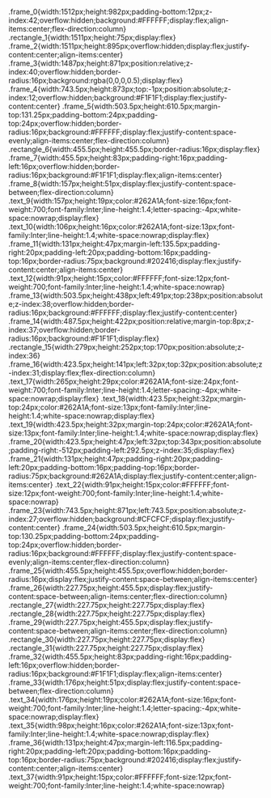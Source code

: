 .frame_0{width:1512px;height:982px;padding-bottom:12px;z-index:42;overflow:hidden;background:#FFFFFF;display:flex;align-items:center;flex-direction:column}
.rectangle_1{width:1511px;height:75px;display:flex}
.frame_2{width:1511px;height:895px;overflow:hidden;display:flex;justify-content:center;align-items:center}
.frame_3{width:1487px;height:871px;position:relative;z-index:40;overflow:hidden;border-radius:16px;background:rgba(0,0,0,0.5);display:flex}
.frame_4{width:743.5px;height:873px;top:-1px;position:absolute;z-index:12;overflow:hidden;background:#F1F1F1;display:flex;justify-content:center}
.frame_5{width:503.5px;height:610.5px;margin-top:131.25px;padding-bottom:24px;padding-top:24px;overflow:hidden;border-radius:16px;background:#FFFFFF;display:flex;justify-content:space-evenly;align-items:center;flex-direction:column}
.rectangle_6{width:455.5px;height:455.5px;border-radius:16px;display:flex}
.frame_7{width:455.5px;height:83px;padding-right:16px;padding-left:16px;overflow:hidden;border-radius:16px;background:#F1F1F1;display:flex;align-items:center}
.frame_8{width:157px;height:51px;display:flex;justify-content:space-between;flex-direction:column}
.text_9{width:157px;height:19px;color:#262A1A;font-size:16px;font-weight:700;font-family:Inter;line-height:1.4;letter-spacing:-4px;white-space:nowrap;display:flex}
.text_10{width:106px;height:16px;color:#262A1A;font-size:13px;font-family:Inter;line-height:1.4;white-space:nowrap;display:flex}
.frame_11{width:131px;height:47px;margin-left:135.5px;padding-right:20px;padding-left:20px;padding-bottom:16px;padding-top:16px;border-radius:75px;background:#202416;display:flex;justify-content:center;align-items:center}
.text_12{width:91px;height:15px;color:#FFFFFF;font-size:12px;font-weight:700;font-family:Inter;line-height:1.4;white-space:nowrap}
.frame_13{width:503.5px;height:438px;left:491px;top:238px;position:absolute;z-index:38;overflow:hidden;border-radius:16px;background:#FFFFFF;display:flex;justify-content:center}
.frame_14{width:487.5px;height:422px;position:relative;margin-top:8px;z-index:37;overflow:hidden;border-radius:16px;background:#F1F1F1;display:flex}
.rectangle_15{width:279px;height:252px;top:170px;position:absolute;z-index:36}
.frame_16{width:423.5px;height:141px;left:32px;top:32px;position:absolute;z-index:31;display:flex;flex-direction:column}
.text_17{width:265px;height:29px;color:#262A1A;font-size:24px;font-weight:700;font-family:Inter;line-height:1.4;letter-spacing:-4px;white-space:nowrap;display:flex}
.text_18{width:423.5px;height:32px;margin-top:24px;color:#262A1A;font-size:13px;font-family:Inter;line-height:1.4;white-space:nowrap;display:flex}
.text_19{width:423.5px;height:32px;margin-top:24px;color:#262A1A;font-size:13px;font-family:Inter;line-height:1.4;white-space:nowrap;display:flex}
.frame_20{width:423.5px;height:47px;left:32px;top:343px;position:absolute;padding-right:-512px;padding-left:292.5px;z-index:35;display:flex}
.frame_21{width:131px;height:47px;padding-right:20px;padding-left:20px;padding-bottom:16px;padding-top:16px;border-radius:75px;background:#262A1A;display:flex;justify-content:center;align-items:center}
.text_22{width:91px;height:15px;color:#FFFFFF;font-size:12px;font-weight:700;font-family:Inter;line-height:1.4;white-space:nowrap}
.frame_23{width:743.5px;height:871px;left:743.5px;position:absolute;z-index:27;overflow:hidden;background:#CFCFCF;display:flex;justify-content:center}
.frame_24{width:503.5px;height:610.5px;margin-top:130.25px;padding-bottom:24px;padding-top:24px;overflow:hidden;border-radius:16px;background:#FFFFFF;display:flex;justify-content:space-evenly;align-items:center;flex-direction:column}
.frame_25{width:455.5px;height:455.5px;overflow:hidden;border-radius:16px;display:flex;justify-content:space-between;align-items:center}
.frame_26{width:227.75px;height:455.5px;display:flex;justify-content:space-between;align-items:center;flex-direction:column}
.rectangle_27{width:227.75px;height:227.75px;display:flex}
.rectangle_28{width:227.75px;height:227.75px;display:flex}
.frame_29{width:227.75px;height:455.5px;display:flex;justify-content:space-between;align-items:center;flex-direction:column}
.rectangle_30{width:227.75px;height:227.75px;display:flex}
.rectangle_31{width:227.75px;height:227.75px;display:flex}
.frame_32{width:455.5px;height:83px;padding-right:16px;padding-left:16px;overflow:hidden;border-radius:16px;background:#F1F1F1;display:flex;align-items:center}
.frame_33{width:176px;height:51px;display:flex;justify-content:space-between;flex-direction:column}
.text_34{width:176px;height:19px;color:#262A1A;font-size:16px;font-weight:700;font-family:Inter;line-height:1.4;letter-spacing:-4px;white-space:nowrap;display:flex}
.text_35{width:98px;height:16px;color:#262A1A;font-size:13px;font-family:Inter;line-height:1.4;white-space:nowrap;display:flex}
.frame_36{width:131px;height:47px;margin-left:116.5px;padding-right:20px;padding-left:20px;padding-bottom:16px;padding-top:16px;border-radius:75px;background:#202416;display:flex;justify-content:center;align-items:center}
.text_37{width:91px;height:15px;color:#FFFFFF;font-size:12px;font-weight:700;font-family:Inter;line-height:1.4;white-space:nowrap}
